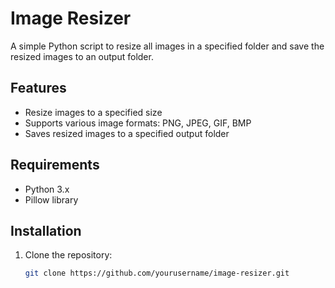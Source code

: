 # Image Resizer

A simple Python script to resize all images in a specified folder and save the resized images to an output folder.

## Features

- Resize images to a specified size
- Supports various image formats: PNG, JPEG, GIF, BMP
- Saves resized images to a specified output folder

## Requirements

- Python 3.x
- Pillow library

## Installation

1. Clone the repository:
   ```sh
   git clone https://github.com/yourusername/image-resizer.git
